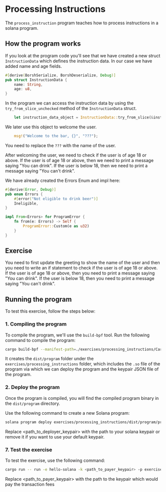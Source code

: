 # Processing Instructions

The `process_instruction` program teaches how to process instructions in a solana program.

## How the program works

If you look at the program code you'll see that we have created a new struct `InstructionData` which defines the instruction data. In our case we have added name and age fields.

```rust
#[derive(BorshSerialize, BorshDeserialize, Debug)]
pub struct InstructionData {
    name: String,
    age: u8,
}
```

In the program we can access the instruction data by using the `try_from_slice_unchecked` method of the `InstructionData` struct.

```rust
    let instruction_data_object = InstructionData::try_from_slice(&instruction_data)?
```

We later use this object to welcome the user.

```rust
    msg!("Welcome to the bar, {}", "???");
```

You need to replace the `???` with the name of the user.

After welcoming the user, we need to check if the user is of age 18 or above. If the user is of age 18 or above, then we need to print a message saying "You can drink". If the user is below 18, then we need to print a message saying "You can't drink".

We have already created the Errors Enum and impl here:

```rust
#[derive(Error, Debug)]
pub enum Errors {
    #[error("Not eligible to drink beer")]
    Ineligible,
}

impl From<Errors> for ProgramError {
    fn from(e: Errors) -> Self {
        ProgramError::Custom(e as u32)
    }
}
```

## Exercise

You need to first update the greeting to show the name of the user and then you need to write an if statement to check if the user is of age 18 or above. If the user is of age 18 or above, then you need to print a message saying "You can drink". If the user is below 18, then you need to print a message saying "You can't drink".

## Running the program

To test this exercise, follow the steps below:

### 1. Compiling the program

To compile the program, we'll use the `build-bpf` tool. Run the following command to compile the program:

```bash
cargo build-bpf --manifest-path=./exercises/processing_instructions/Cargo.toml --bpf-out-dir=./exercises/processing_instructions/dist/program
```

It creates the `dist/program` folder under the `exercises/processing_instructions` folder, which includes the `.so` file of the program via which we can deploy the program and the keypair JSON file of the program.

### 2. Deploy the program

Once the program is compiled, you will find the compiled program binary in the `dist/program` directory.

Use the following command to create a new Solana program:

```bash
solana program deploy exercises/processing_instructions/dist/program/processing_instructions.so --keypair <path_to_deployer_keypair>
```

Replace <path_to_deployer_keypair> with the path to your solana keypair or remove it if you want to use your default keypair.

### 7. Test the exercise

To test the exercise, use the following command:

```bash
cargo run -- run -e hello-solana -k <path_to_payer_keypair> -p exercises/processing_instructions/dist/solana/processing_instructions-keypair.json
```

Replace <path_to_payer_keypair> with the path to the keypair which would pay the transaction fees
